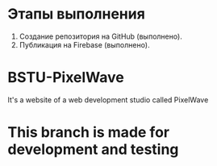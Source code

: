 # Этапы выполнения

1. Создание репозитория на GitHub (выполнено).
2. Публикация на Firebase (выполнено).


# BSTU-PixelWave

It's a website of a web development studio called PixelWave

# This branch is made for development and testing
